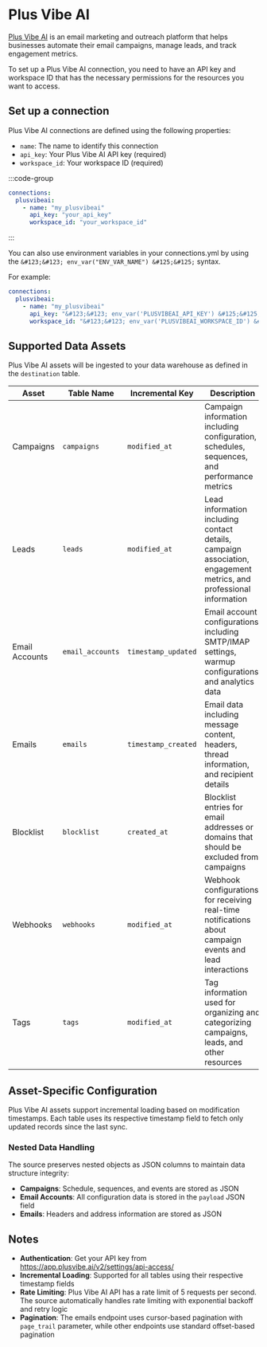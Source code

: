 # Plus Vibe AI

[Plus Vibe AI](https://plusvibe.ai/) is an email marketing and outreach platform that helps businesses automate their email campaigns, manage leads, and track engagement metrics.

To set up a Plus Vibe AI connection, you need to have an API key and workspace ID that has the necessary permissions for the resources you want to access.

## Set up a connection

Plus Vibe AI connections are defined using the following properties:

- `name`: The name to identify this connection
- `api_key`: Your Plus Vibe AI API key (required)
- `workspace_id`: Your workspace ID (required)

:::code-group
```yaml [connections.yml]
connections:
  plusvibeai:
    - name: "my_plusvibeai"
      api_key: "your_api_key"
      workspace_id: "your_workspace_id"
```
:::

You can also use environment variables in your connections.yml by using the `&#123;&#123; env_var("ENV_VAR_NAME") &#125;&#125;` syntax.

For example:
```yaml
connections:
  plusvibeai:
    - name: "my_plusvibeai"
      api_key: "&#123;&#123; env_var('PLUSVIBEAI_API_KEY') &#125;&#125;"
      workspace_id: "&#123;&#123; env_var('PLUSVIBEAI_WORKSPACE_ID') &#125;&#125;"
```

## Supported Data Assets

Plus Vibe AI assets will be ingested to your data warehouse as defined in the `destination` table.

| Asset                | Table Name        | Incremental Key | Description                                                                                                                                        |
|----------------------|-------------------|-----------------|--------------------------------------------------------------------------------------------------------------------------------------------------|
| Campaigns            | `campaigns`       | `modified_at`   | Campaign information including configuration, schedules, sequences, and performance metrics                                                       |
| Leads                | `leads`           | `modified_at`   | Lead information including contact details, campaign association, engagement metrics, and professional information                                 |
| Email Accounts       | `email_accounts`  | `timestamp_updated` | Email account configurations including SMTP/IMAP settings, warmup configurations, and analytics data                                              |
| Emails               | `emails`          | `timestamp_created` | Email data including message content, headers, thread information, and recipient details                                                          |
| Blocklist            | `blocklist`       | `created_at`    | Blocklist entries for email addresses or domains that should be excluded from campaigns                                                           |
| Webhooks             | `webhooks`        | `modified_at`   | Webhook configurations for receiving real-time notifications about campaign events and lead interactions                                          |
| Tags                 | `tags`            | `modified_at`   | Tag information used for organizing and categorizing campaigns, leads, and other resources                                                        |

## Asset-Specific Configuration

Plus Vibe AI assets support incremental loading based on modification timestamps. Each table uses its respective timestamp field to fetch only updated records since the last sync.

### Nested Data Handling

The source preserves nested objects as JSON columns to maintain data structure integrity:

- **Campaigns**: Schedule, sequences, and events are stored as JSON
- **Email Accounts**: All configuration data is stored in the `payload` JSON field
- **Emails**: Headers and address information are stored as JSON

## Notes

- **Authentication**: Get your API key from https://app.plusvibe.ai/v2/settings/api-access/
- **Incremental Loading**: Supported for all tables using their respective timestamp fields
- **Rate Limiting**: Plus Vibe AI API has a rate limit of 5 requests per second. The source automatically handles rate limiting with exponential backoff and retry logic
- **Pagination**: The emails endpoint uses cursor-based pagination with `page_trail` parameter, while other endpoints use standard offset-based pagination

